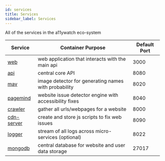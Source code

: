 ```yaml
---
id: services
title: Services
sidebar_label: Services
---
```


All of the services in the a11ywatch eco-system

| Service                                 | Container Purpose                                      | Default Port |
| --------------------------------------- | ------------------------------------------------------ | ------------ |
| [web](/documentation/web)               | web application that interacts with the main api       | 3000         |
| [api](/documentation/api)               | central core API                                       | 8080         |
| [mav](/documentation/mav)               | image detector for generating names with probability   | 8020         |
| [pagemind](/documentation/pagemind)     | website issue detector engine with accessibility fixes | 8040         |
| [crawler](/documentation/crawler)       | gather all urls/webpages for a website                 | 8000         |
| [cdn-server](/documentation/cdn-server) | create and store js scripts to fix web issues          | 8090         |
| [logger](/documentation/logger)         | stream of all logs across micro-services (optional)    | 8022         |
| [mongodb](https://www.mongodb.com/)     | central database for website and user data storage     | 27017        |
